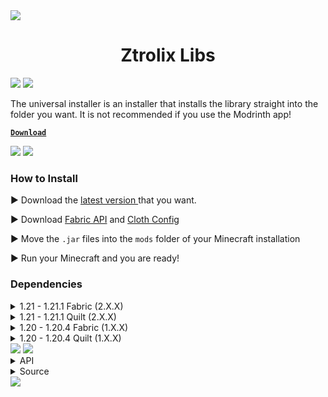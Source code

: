<img src="https://raw.githubusercontent.com/ZtrolixGit/ZtrolixLibs/main/assets/strip.png">

<h1 align="center">Ztrolix Libs</h1>

<img src="https://raw.githubusercontent.com/ZtrolixGit/ZtrolixLibs/main/assets/strip.png">

<img src="https://raw.githubusercontent.com/ZtrolixGit/ZtrolixLibs/main/assets/installer.png">

The universal installer is an installer that installs the library straight into the folder you want. It is not recommended if you use the Modrinth app!

[**`Download`**](https://github.com/ZtrolixGit/ZtrolixLibs/releases/latest/download/zlibsinstaller.jar)

<img src="https://raw.githubusercontent.com/ZtrolixGit/ZtrolixLibs/main/assets/strip.png">

<img src="https://raw.githubusercontent.com/ZtrolixGit/ZtrolixLibs/main/assets/installation.png">

### How to Install

▶️ Download the [latest version ](https://modrinth.com/plugin/ztrolixlibs/versions) that you want.

▶️ Download [Fabric API](https://modrinth.com/mod/fabric-api/versions?g=1.21&g=1.21.1) and [Cloth Config](https://modrinth.com/mod/cloth-config/versions?l=fabric&g=1.21&g=1.21.1)

▶️ Move the `.jar` files into the `mods` folder of your Minecraft installation

▶️ Run your Minecraft and you are ready!

### Dependencies

<details>
<summary>1.21 - 1.21.1 Fabric (2.X.X)</summary>

- [FabricAPI](https://modrinth.com/mod/fabric-api/versions?g=1.21&g=1.21.1)
- [Cloth Config](https://modrinth.com/mod/cloth-config/versions?l=fabric&g=1.21&g=1.21.1)

</details>

<details>
<summary>1.21 - 1.21.1 Quilt (2.X.X)</summary>

- [QSL](https://modrinth.com/mod/qsl/versions?g=1.21)
- [Cloth Config](https://modrinth.com/mod/cloth-config/versions?l=fabric&g=1.21&g=1.21.1)

</details>

<details>
<summary>1.20 - 1.20.4 Fabric (1.X.X)</summary>

- [FabricAPI](https://modrinth.com/mod/fabric-api/versions?g=1.20&g=1.20.1&g=1.20.2&g=1.20.3&g=1.20.4)

</details>

<details>
<summary>1.20 - 1.20.4 Quilt (1.X.X)</summary>

- [QSL](https://modrinth.com/mod/qsl/versions?g=1.20&g=1.20.1&g=1.20.2&g=1.20.4)

</details>

<img src="https://raw.githubusercontent.com/ZtrolixGit/ZtrolixLibs/main/assets/strip.png">

<img src="https://raw.githubusercontent.com/ZtrolixGit/ZtrolixLibs/main/assets/faq.png">

<details>
<summary>API</summary>

The API will only be available for `2.0.0` or above builds and only `Release` builds. 

</details>

<details>
<summary>Source</summary>

The Source is currently available but not for any versions below `2.0.0`.

</details>

<img src="https://raw.githubusercontent.com/ZtrolixGit/ZtrolixLibs/main/assets/strip.png">